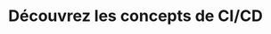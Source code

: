 ---
layout: ../../../../layouts/ChapterLayout.astro

title: Découvrez les concepts de CI/CD
description: Une super description liée à ce chapitre.

nextChapterLink: presentation-projet-fil-rouge

chapterNumber: 1
sectionNumber: 1
id: 1
---